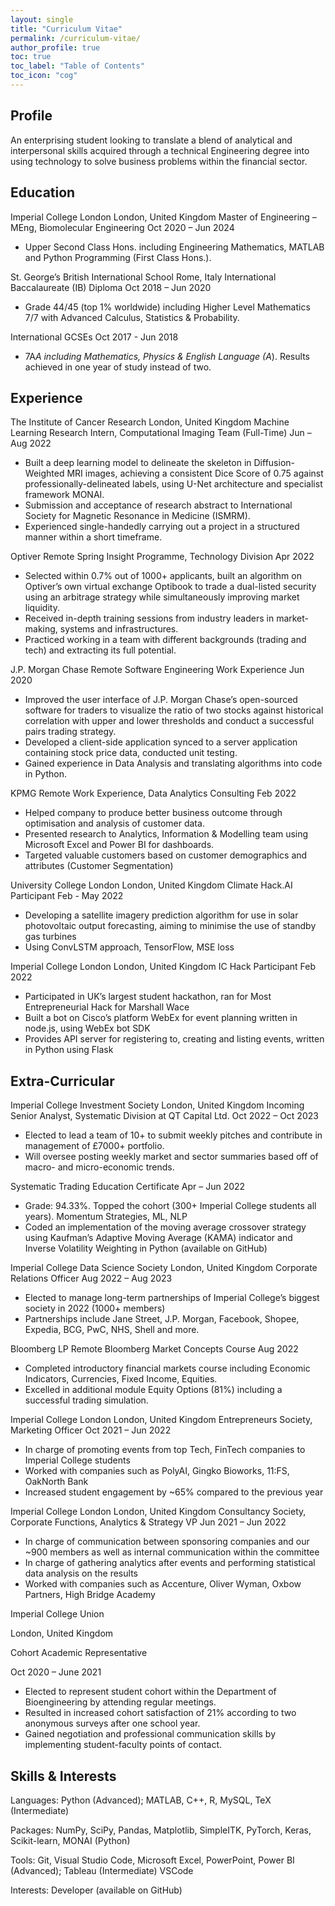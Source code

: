 ```yaml
---
layout: single
title: "Curriculum Vitae"
permalink: /curriculum-vitae/
author_profile: true
toc: true
toc_label: "Table of Contents"
toc_icon: "cog"
---
```


## Profile
An enterprising student looking to translate a blend of analytical and interpersonal skills acquired through a technical Engineering degree into using technology to solve business problems within the financial sector. 

## Education 
Imperial College London London, United Kingdom
Master of Engineering – MEng, Biomolecular Engineering
Oct 2020 – Jun 2024
* Upper Second Class Hons. including Engineering Mathematics, MATLAB and Python Programming (First Class Hons.). 

St. George’s British International School 
Rome, Italy 
International Baccalaureate (IB) Diploma 
Oct 2018 – Jun 2020 
* Grade 44/45 (top 1% worldwide) including Higher Level Mathematics 7/7 with Advanced Calculus, Statistics & Probability. 

International GCSEs 
Oct 2017 - Jun 2018 
* 7A*A including Mathematics, Physics & English Language (A*). Results achieved in one year of study instead of two. 

## Experience 
The Institute of Cancer Research 
London, United Kingdom 
Machine Learning Research Intern, Computational Imaging Team (Full-Time) 
Jun – Aug 2022 
* Built a deep learning model to delineate the skeleton in Diffusion-Weighted MRI images, achieving a consistent Dice Score of 0.75 against professionally-delineated labels, using U-Net architecture and specialist framework MONAI. 
* Submission and acceptance of research abstract to International Society for Magnetic Resonance in Medicine (ISMRM).
* Experienced single-handedly carrying out a project in a structured manner within a short timeframe. 

Optiver 
Remote 
Spring Insight Programme, Technology Division 
Apr 2022 
* Selected within 0.7% out of 1000+ applicants, built an algorithm on Optiver’s own virtual exchange Optibook to trade a dual-listed security using an arbitrage strategy while simultaneously improving market liquidity. 
* Received in-depth training sessions from industry leaders in market-making, systems and infrastructures. 
* Practiced working in a team with different backgrounds (trading and tech) and extracting its full potential. 

J.P. Morgan Chase 
Remote 
Software Engineering Work Experience 
Jun 2020
* Improved the user interface of J.P. Morgan Chase’s open-sourced software for traders to visualize the ratio of two stocks against historical correlation with upper and lower thresholds and conduct a successful pairs trading strategy. 
* Developed a client-side application synced to a server application containing stock price data, conducted unit testing. 
* Gained experience in Data Analysis and translating algorithms into code in Python.

KPMG 
Remote 
Work Experience, Data Analytics Consulting 
Feb 2022 
* Helped company to produce better business outcome through optimisation and analysis of customer data.
* Presented research to Analytics, Information & Modelling team using Microsoft Excel and Power BI for dashboards.
* Targeted valuable customers based on customer demographics and attributes (Customer Segmentation) 

University College London
London, United Kingdom
Climate Hack.AI Participant
Feb - May 2022 
* Developing a satellite imagery prediction algorithm for use in solar photovoltaic output forecasting, aiming to minimise the use of standby gas turbines 
* Using ConvLSTM approach, TensorFlow, MSE loss 

Imperial College London 
London, United Kingdom
IC Hack Participant
Feb 2022 
* Participated in UK’s largest student hackathon, ran for Most Entrepreneurial Hack for Marshall Wace 
* Built a bot on Cisco’s platform WebEx for event planning written in node.js, using WebEx bot SDK 
* Provides API server for registering to, creating and listing events, written in Python using Flask 

## Extra-Curricular
Imperial College Investment Society 
London, United Kingdom 
Incoming Senior Analyst, Systematic Division at QT Capital Ltd. 
Oct 2022 – Oct 2023 
* Elected to lead a team of 10+ to submit weekly pitches and contribute in management of £7000+ portfolio.
* Will oversee posting weekly market and sector summaries based off of macro- and micro-economic trends. 

Systematic Trading Education Certificate 
Apr – Jun 2022 
* Grade: 94.33%. Topped the cohort (300+ Imperial College students all years). Momentum Strategies, ML, NLP 
* Coded an implementation of the moving average crossover strategy using Kaufman’s Adaptive Moving Average (KAMA) indicator and Inverse Volatility Weighting in Python (available on GitHub)

Imperial College Data Science Society 
London, United Kingdom 
Corporate Relations Officer 
Aug 2022 – Aug 2023 
* Elected to manage long-term partnerships of Imperial College’s biggest society in 2022 (1000+ members)
* Partnerships include Jane Street, J.P. Morgan, Facebook, Shopee, Expedia, BCG, PwC, NHS, Shell and more.

Bloomberg LP
Remote
Bloomberg Market Concepts Course 
Aug 2022 
* Completed introductory financial markets course including Economic Indicators, Currencies, Fixed Income, Equities. 
* Excelled in additional module Equity Options (81%) including a successful trading simulation. 

Imperial College London 
London, United Kingdom
Entrepreneurs Society, Marketing Officer 
Oct 2021 – Jun 2022 
* In charge of promoting events from top Tech, FinTech companies to Imperial College students 
* Worked with companies such as PolyAI, Gingko Bioworks, 11:FS, OakNorth Bank 
* Increased student engagement by ~65% compared to the previous year 

Imperial College London 
London, United Kingdom
Consultancy Society, Corporate Functions, Analytics & Strategy VP 
Jun 2021 – Jun 2022 
* In charge of communication between sponsoring companies and our ~900 members as well as internal communication within the committee 
* In charge of gathering analytics after events and performing statistical data analysis on the results 
* Worked with companies such as Accenture, Oliver Wyman, Oxbow Partners, High Bridge Academy

Imperial College Union 

London, United Kingdom 

Cohort Academic Representative 

Oct 2020 – June 2021 

* Elected to represent student cohort within the Department of Bioengineering by attending regular meetings. 
* Resulted in increased cohort satisfaction of 21% according to two anonymous surveys after one school year. 
* Gained negotiation and professional communication skills by implementing student-faculty points of contact. 

## Skills & Interests 
Languages: Python (Advanced); MATLAB, C++, R, MySQL, TeX (Intermediate)

Packages: NumPy, SciPy, Pandas, Matplotlib, SimpleITK, PyTorch, Keras, Scikit-learn, MONAI (Python)

Tools: Git, Visual Studio Code, Microsoft Excel, PowerPoint, Power BI (Advanced); Tableau (Intermediate) VSCode

Interests: Developer (available on GitHub) 
